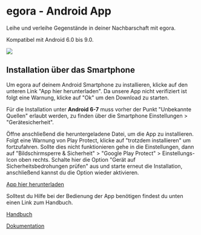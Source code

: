 # egora - Android App
Leihe und verleihe Gegenstände in deiner Nachbarschaft mit egora.

Kompatibel mit Android 6.0 bis 9.0.

![](https://github.com/NanaMuffin/egora/blob/master/logo.png)

## Installation über das Smartphone
Um egora auf deinem Android Smartphone zu installieren, klicke auf den unteren Link "App hier herunterladen". Da unsere App nicht verifiziert ist folgt eine Warnung, klicke auf "Ok" um den Download zu starten.

Für die Installation unter **Android 6-7** muss vorher der Punkt "Unbekannte Quellen" erlaubt werden, zu finden über die Smartphone Einstellungen > "Gerätesicherheit".

Öffne anschließend die heruntergeladene Datei, um die App zu installieren. Folgt eine Warnung von Play Protect, klicke auf "trotzdem installieren" um fortzufahren. Sollte dies nicht funktionieren gehe in die Einstellungen, dann auf "Bildschirmsperre & Sicherheit" > "Google Play Protect" > Einstellungs-Icon oben rechts. Schalte hier die Option "Gerät auf Sicherheitsbedrohungen prüfen" aus und starte erneut die Installation, anschließend kannst du die Option wieder aktivieren.

[App hier herunterladen](https://dl.dropboxusercontent.com/s/45ad10pvg20ih0b/egora_app_v01.apk?dl=0)

Solltest du Hilfe bei der Bedienung der App benötigen findest du unten einen Link zum Handbuch.

[Handbuch](https://github.com/NanaMuffin/egora/blob/master/egora_Handbuch.pdf)

[Dokumentation](https://github.com/NanaMuffin/egora/blob/master/egora_Dokumentation.pdf)
